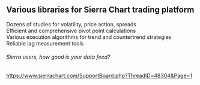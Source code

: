 ## Various libraries for Sierra Chart trading platform
Dozens of studies for volatility, price action, spreads     
Efficient and comprehensive pivot point calculations  
Various execution algorithms for trend and countertrend strategies  
Reliable lag measurement tools  


###### Sierra users, how good is your data feed?
https://www.sierrachart.com/SupportBoard.php?ThreadID=48304&Page=1
